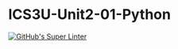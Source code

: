 # ICS3U-Unit2-01-Python

[![GitHub's Super Linter](https://github.com/trent-hodgins-01/ICS3U-Unit2-01-Python/workflows/GitHub's%20Super%20Linter/badge.svg)](https://github.com/trent-hodgins-01/ICS3U-Unit2-01-Python/actions)
